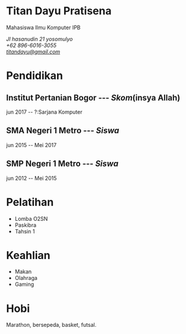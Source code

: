 # Titan Dayu Pratisena
Mahasiswa Ilmu Komputer IPB

*Jl hasanudin 21 yosomulyo*<br>
*+62 896-6016-3055*<br>
*titandayu@gmail.com*

# Pendidikan

## Institut Pertanian Bogor --- *Skom*(insya Allah)
jun 2017 -- ?:Sarjana Komputer
## SMA Negeri 1 Metro --- *Siswa*
jun 2015 -- Mei 2017
## SMP Negeri 1 Metro --- *Siswa*
jun 2012 -- Mei 2015

# Pelatihan
* Lomba O2SN
* Paskibra
* Tahsin 1 

# Keahlian
* Makan
* Olahraga
* Gaming

# Hobi
Marathon, bersepeda, basket, futsal.
